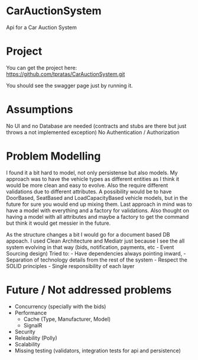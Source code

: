 # CarAuctionSystem
Api for a Car Auction System

# Project
You can get the project here:
https://github.com/tpratas/CarAuctionSystem.git

You should see the swagger page just by running it.


# Assumptions
No UI and no Database are needed (contracts and stubs are there but just throws a not implemented exception)
No Authentication / Authorization

# Problem Modelling
I found it a bit hard to model, not only persistense but also models.
My approach was to have the vehicle types as different entities as I think it would be more clean and easy to evolve.
Also the require different validations due to different attributes.
A possibility would be to have DoorBased, SeatBased and LoadCapacityBased vehicle models, but in the future for sure you would end up mixing them.
Last approach in mind was to have a model with everything and a factory for validations.
Also thought on having a model with all attributes and maybe a factory to get the command but think it would get messier in the future.

As the structure changes a bit I would go for a document based DB appoach.
I used Clean Architecture and Mediatr just because I see the all system evolving in that way (bids, notification, payments, etc - Event Sourcing design)
Tried to: 
	- Have dependencies always pointing inward, 
	- Separation of technology details from the rest of the system
	- Respect the SOLID principles 
	- Single responsibility of each layer

# Future / Not addressed problems
- Concurrency (specially with the bids)
- Performance
	- Cache (Type, Manufacturer, Model)
	- SignalR
- Security
- Releability (Polly)
- Scalability
- Missing testing (validators, integration tests for api and persistence)
